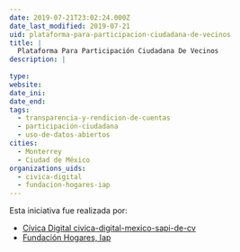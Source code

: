 ```yaml
---
date: 2019-07-21T23:02:24.000Z
date_last_modified: 2019-07-21
uid: plataforma-para-participacion-ciudadana-de-vecinos
title: |
  Plataforma Para Participación Ciudadana De Vecinos
description: |
  
type: 
website: 
date_ini: 
date_end: 
tags:
  - transparencia-y-rendicion-de-cuentas
  - participación-ciudadana
  - uso-de-datos-abiertos
cities: 
  - Monterrey
  - Ciudad de México
organizations_uids:
  - civica-digital
  - fundacion-hogares-iap
---
```


Esta iniciativa fue realizada por:

- [Cívica Digital civica-digital-mexico-sapi-de-cv](/organizaciones/civica-digital)
- [Fundación Hogares, Iap](/organizaciones/fundacion-hogares-iap)
